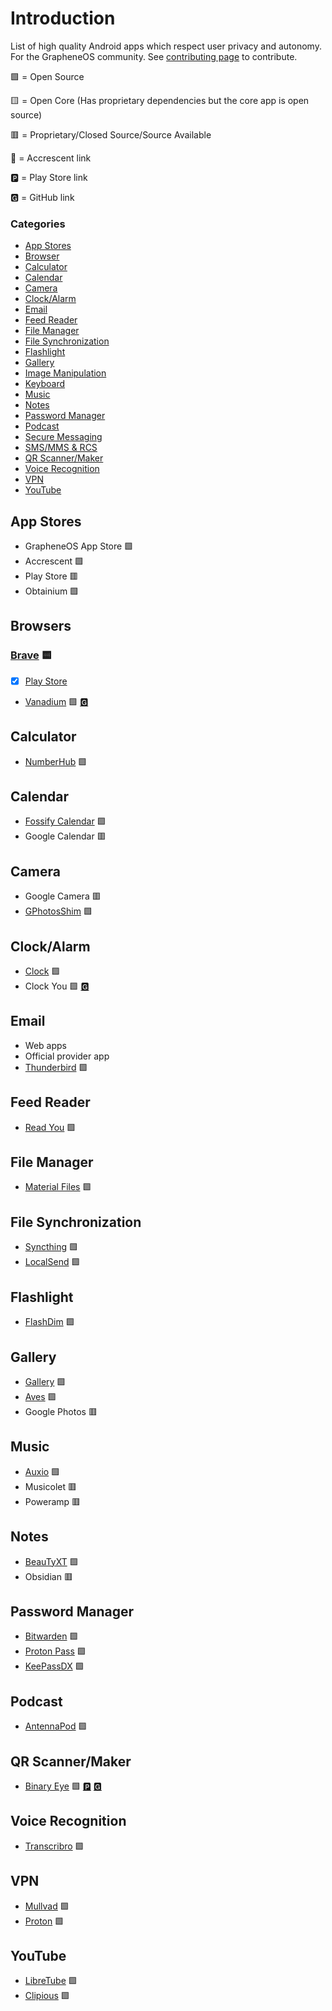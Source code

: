 # Introduction

List of high quality Android apps which respect user privacy and autonomy. For the GrapheneOS community. See [contributing page](CONTRIBUTING.md) to contribute.

🟩 = Open Source

🟨 = Open Core (Has proprietary dependencies but the core app is open source)

🟥 = Proprietary/Closed Source/Source Available

🌙 = Accrescent link

🅿 = Play Store link

🅶 = GitHub link



### Categories
- [App Stores](#app-stores)
- [Browser](#browsers)
- [Calculator](#calculator)
- [Calendar](#calendar)
- [Camera](#camera)
- [Clock/Alarm](#clockalarm)
- [Email](#email)
- [Feed Reader](#feed-reader)
- [File Manager](#file-manager)
- [File Synchronization](#file-synchronization)
- [Flashlight](#flashlight)
- [Gallery](#gallery)
- [Image Manipulation](/apps/image-manipulation.md)
- [Keyboard](https://github.com/randomwithnoname/android-apps/blob/main/apps/keyboard.md)
- [Music](#music)
- [Notes](#notes)
- [Password Manager](#password-manager)
- [Podcast](#podcast)
- [Secure Messaging](https://github.com/randomwithnoname/android-apps/blob/main/apps/secure-messaging.md)
- [SMS/MMS & RCS](./apps/sms.md)
- [QR Scanner/Maker](/apps/qr-scanner.md)
- [Voice Recognition](#voice-recognition)
- [VPN](#vpn)
- [YouTube](#youtube)

## App Stores
- GrapheneOS App Store 🟩
- Accrescent 🟩
- Play Store 🟥
- Obtainium 🟩

## Browsers

### [Brave](apps/brave.md)  🟨 
- [x] [Play Store](https://play.google.com/store/apps/details?id=com.brave.browser)
- [Vanadium](https://grapheneos.org/features#vanadium)  🟩 [🅶](https://github.com/GrapheneOS/Vanadium)

## Calculator
- [NumberHub](https://github.com/Myzel394/NumberHub) 🟩

## Calendar
- [Fossify Calendar](https://github.com/FossifyOrg/Calendar) 🟩
- Google Calendar 🟥

## Camera
- Google Camera 🟥
- [GPhotosShim](https://github.com/kslcsdalsadg/GPhotosShim) 🟩

## Clock/Alarm
- [Clock](https://github.com/BlackyHawky/Clock)  🟩
- Clock You 🟩 [🅶 ](https://github.com/you-apps/ClockYou)

## Email
- Web apps
- Official provider app 
- [Thunderbird](https://github.com/thunderbird/thunderbird-android) 🟩

## Feed Reader
- [Read You](https://github.com/Ashinch/ReadYou) 🟩

## File Manager
- [Material Files](https://github.com/zhanghai/MaterialFiles/releases) 🟩

## File Synchronization
- [Syncthing](https://github.com/syncthing/syncthing-android) 🟩
- [LocalSend](https://github.com/localsend/localsend) 🟩

## Flashlight
- [FlashDim](https://github.com/cyb3rko/flashdim) 🟩

## Gallery
- [Gallery](https://github.com/IacobIonut01/Gallery) 🟩
- [Aves](https://github.com/deckerst/aves) 🟩
- Google Photos 🟥

## Music
- [Auxio](https://github.com/OxygenCobalt/Auxio) 🟩
- Musicolet 🟥
- Poweramp 🟥

## Notes
- [BeauTyXT](https://github.com/soupslurpr/BeauTyXT) 🟩
- Obsidian 🟥

## Password Manager
- [Bitwarden](https://github.com/bitwarden/android) 🟩
- [Proton Pass](https://github.com/protonpass/android-pass) 🟩
- [KeePassDX](https://github.com/Kunzisoft/KeePassDX) 🟩

## Podcast
- [AntennaPod](https://github.com/AntennaPod/AntennaPod) 🟩

## QR Scanner/Maker
- [Binary Eye](/apps/qr-scanner.md) 🟩 [🅿](https://play.google.com/store/apps/details?id=de.markusfisch.android.binaryeye) [🅶](https://github.com/markusfisch/BinaryEye)

## Voice Recognition
- [Transcribro](https://github.com/soupslurpr/Transcribro) 🟩

## VPN
- [Mullvad](https://github.com/mullvad/mullvadvpn-app) 🟩
- [Proton](https://github.com/ProtonVPN/android-app) 🟩

## YouTube
- [LibreTube](https://github.com/libre-tube/LibreTube) 🟩
- [Clipious](https://github.com/lamarios/clipious) 🟩

